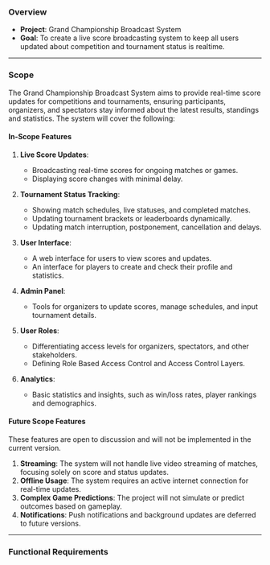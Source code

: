### Overview

- **Project**: Grand Championship Broadcast System
- **Goal**: To create a live score broadcasting system to keep all users updated about competition and tournament status is realtime.

---
### Scope

The Grand Championship Broadcast System aims to provide real-time score updates for competitions and tournaments, ensuring participants, organizers, and spectators stay informed about the latest results, standings and statistics. The system will cover the following:

#### **In-Scope Features**

1. **Live Score Updates**:
    
    - Broadcasting real-time scores for ongoing matches or games.
	- Displaying score changes with minimal delay.
2. **Tournament Status Tracking**:
    
    - Showing match schedules, live statuses, and completed matches.
    - Updating tournament brackets or leaderboards dynamically.
    - Updating match interruption, postponement, cancellation and delays.
1. **User Interface**:
    
    - A web interface for users to view scores and updates.
    - An interface for players to create and check their profile and statistics.
5. **Admin Panel**:
    
    - Tools for organizers to update scores, manage schedules, and input tournament details.
6. **User Roles**:
    
    - Differentiating access levels for organizers, spectators, and other stakeholders.
    - Defining Role Based Access Control and Access Control Layers.
1. **Analytics**:
    
    - Basic statistics and insights, such as win/loss rates, player rankings and demographics.

#### **Future Scope Features**

These features are open to discussion and will not be implemented in the current version. 

1. **Streaming**: The system will not handle live video streaming of matches, focusing solely on score and status updates.
2. **Offline Usage**: The system requires an active internet connection for real-time updates.
3. **Complex Game Predictions**: The project will not simulate or predict outcomes based on gameplay.
4. **Notifications**: Push notifications and background updates are deferred to future versions.

---

### Functional Requirements

